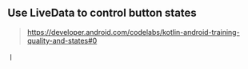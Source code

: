 


## Use LiveData to control button states

> https://developer.android.com/codelabs/kotlin-android-training-quality-and-states#0

ㅣ
<!--stackedit_data:
eyJoaXN0b3J5IjpbLTc1Nzk0MzE1MiwxNTg2OTc2ODY1XX0=
-->